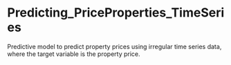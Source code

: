# Predicting_PriceProperties_TimeSeries
Predictive model to predict property prices using irregular time series data, where the target variable is the property price.
